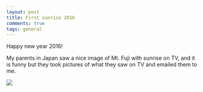 ```yaml
---
layout: post
title: First sunrise 2016
comments: true
tags: general
---
```


Happy new year 2016!

My parents in Japan saw a nice image of Mt. Fuji with sunrise on TV, and it is funny but they took pictures of what they saw on TV and emailed them to me.


![](http://3.bp.blogspot.com/-ewNfgMxxNwc/VoWtdSw4FmI/AAAAAAAAAWU/DzcBNalJqdI/s1600/20160101065326.jpg)
